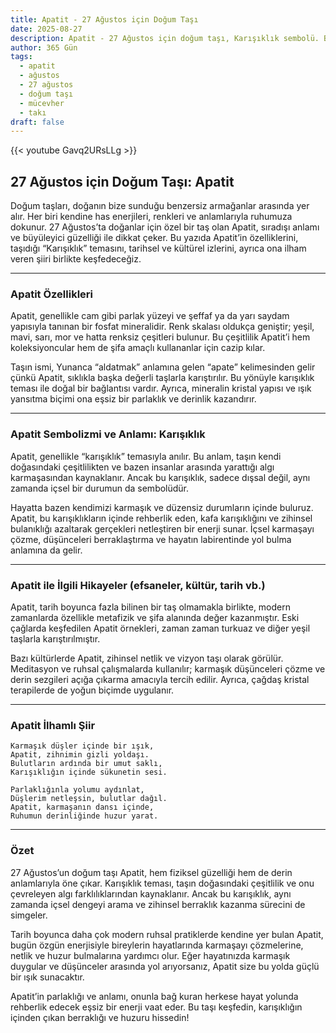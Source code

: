 ```yaml
---
title: Apatit - 27 Ağustos için Doğum Taşı
date: 2025-08-27
description: Apatit - 27 Ağustos için doğum taşı, Karışıklık sembolü. Bu özel taşın derin anlamını öğrenin.
author: 365 Gün
tags:
  - apatit
  - ağustos
  - 27 ağustos
  - doğum taşı
  - mücevher
  - takı
draft: false
---
```


{{< youtube Gavq2URsLLg >}}

## 27 Ağustos için Doğum Taşı: Apatit

Doğum taşları, doğanın bize sunduğu benzersiz armağanlar arasında yer alır. Her biri kendine has enerjileri, renkleri ve anlamlarıyla ruhumuza dokunur. 27 Ağustos’ta doğanlar için özel bir taş olan Apatit, sıradışı anlamı ve büyüleyici güzelliği ile dikkat çeker. Bu yazıda Apatit’in özelliklerini, taşıdığı “Karışıklık” temasını, tarihsel ve kültürel izlerini, ayrıca ona ilham veren şiiri birlikte keşfedeceğiz.

---

### Apatit Özellikleri

Apatit, genellikle cam gibi parlak yüzeyi ve şeffaf ya da yarı saydam yapısıyla tanınan bir fosfat mineralidir. Renk skalası oldukça geniştir; yeşil, mavi, sarı, mor ve hatta renksiz çeşitleri bulunur. Bu çeşitlilik Apatit’i hem koleksiyoncular hem de şifa amaçlı kullananlar için cazip kılar.

Taşın ismi, Yunanca “aldatmak” anlamına gelen “apate” kelimesinden gelir çünkü Apatit, sıklıkla başka değerli taşlarla karıştırılır. Bu yönüyle karışıklık teması ile doğal bir bağlantısı vardır. Ayrıca, mineralin kristal yapısı ve ışık yansıtma biçimi ona eşsiz bir parlaklık ve derinlik kazandırır.

---

### Apatit Sembolizmi ve Anlamı: Karışıklık

Apatit, genellikle “karışıklık” temasıyla anılır. Bu anlam, taşın kendi doğasındaki çeşitlilikten ve bazen insanlar arasında yarattığı algı karmaşasından kaynaklanır. Ancak bu karışıklık, sadece dışsal değil, aynı zamanda içsel bir durumun da sembolüdür.

Hayatta bazen kendimizi karmaşık ve düzensiz durumların içinde buluruz. Apatit, bu karışıklıkların içinde rehberlik eden, kafa karışıklığını ve zihinsel bulanıklığı azaltarak gerçekleri netleştiren bir enerji sunar. İçsel karmaşayı çözme, düşünceleri berraklaştırma ve hayatın labirentinde yol bulma anlamına da gelir.

---

### Apatit ile İlgili Hikayeler (efsaneler, kültür, tarih vb.)

Apatit, tarih boyunca fazla bilinen bir taş olmamakla birlikte, modern zamanlarda özellikle metafizik ve şifa alanında değer kazanmıştır. Eski çağlarda keşfedilen Apatit örnekleri, zaman zaman turkuaz ve diğer yeşil taşlarla karıştırılmıştır.

Bazı kültürlerde Apatit, zihinsel netlik ve vizyon taşı olarak görülür. Meditasyon ve ruhsal çalışmalarda kullanılır; karmaşık düşünceleri çözme ve derin sezgileri açığa çıkarma amacıyla tercih edilir. Ayrıca, çağdaş kristal terapilerde de yoğun biçimde uygulanır.

---

### Apatit İlhamlı Şiir

```
Karmaşık düşler içinde bir ışık,  
Apatit, zihnimin gizli yoldaşı.  
Bulutların ardında bir umut saklı,  
Karışıklığın içinde sükunetin sesi.

Parlaklığınla yolumu aydınlat,  
Düşlerim netleşsin, bulutlar dağıl.  
Apatit, karmaşanın dansı içinde,  
Ruhumun derinliğinde huzur yarat.
```

---

### Özet

27 Ağustos’un doğum taşı Apatit, hem fiziksel güzelliği hem de derin anlamlarıyla öne çıkar. Karışıklık teması, taşın doğasındaki çeşitlilik ve onu çevreleyen algı farklılıklarından kaynaklanır. Ancak bu karışıklık, aynı zamanda içsel dengeyi arama ve zihinsel berraklık kazanma sürecini de simgeler.

Tarih boyunca daha çok modern ruhsal pratiklerde kendine yer bulan Apatit, bugün özgün enerjisiyle bireylerin hayatlarında karmaşayı çözmelerine, netlik ve huzur bulmalarına yardımcı olur. Eğer hayatınızda karmaşık duygular ve düşünceler arasında yol arıyorsanız, Apatit size bu yolda güçlü bir ışık sunacaktır.

Apatit’in parlaklığı ve anlamı, onunla bağ kuran herkese hayat yolunda rehberlik edecek eşsiz bir enerji vaat eder. Bu taşı keşfedin, karışıklığın içinden çıkan berraklığı ve huzuru hissedin!